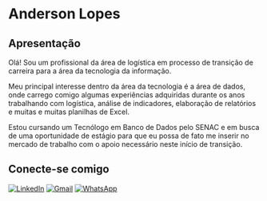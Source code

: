 # Anderson Lopes

## Apresentação
Olá! Sou um profissional da área de logística em processo de transição de carreira para a área da tecnologia da informação.

Meu principal interesse dentro da área da tecnologia é a área de dados, onde carrego comigo algumas experiências adquiridas durante os anos trabalhando com logística, análise de indicadores, elaboração de relatórios e muitas e muitas planilhas de Excel.

Estou cursando um Tecnólogo em Banco de Dados pelo SENAC e em busca de uma oportunidade de estágio para que eu possa de fato me inserir no mercado de trabalho com o apoio necessário neste início de transição.

## Conecte-se comigo 
[![LinkedIn](https://img.shields.io/badge/LinkedIn-0077B5?style=for-the-badge&logo=linkedin&logoColor=white)](https://www.linkedin.com/in/lopesanderson/) [![Gmail](https://img.shields.io/badge/Gmail-333333?style=for-the-badge&logo=gmail&logoColor=red)](mailto:andersonlopesq@gmail.com) [![WhatsApp](https://img.shields.io/badge/WhatsApp-25D366?style=for-the-badge&logo=whatsapp&logoColor=white)](https://wa.me/55+48+996455679)

